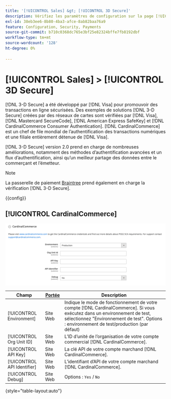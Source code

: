 ```yaml
---
title: '[!UICONTROL Sales] &gt; [!UICONTROL 3D Secure]'
description: Vérifiez les paramètres de configuration sur la page [!UICONTROL Sales] &gt; [!UICONTROL 3D Secure] de l’administrateur Commerce.
exl-id: 38eb3ee6-8b80-4ba3-afce-8ab82baa76a9
feature: Configuration, Security, Payments
source-git-commit: b710c0368dc765e3bf25e82324bffe7fb8192dbf
workflow-type: tm+mt
source-wordcount: '128'
ht-degree: 0%

---
```


# [!UICONTROL Sales] > [!UICONTROL 3D Secure]

[!DNL 3-D Secure] a été développé par [!DNL Visa] pour promouvoir des transactions en ligne sécurisées. Des exemples de solutions [!DNL 3-D Secure] créées par des réseaux de cartes sont vérifiées par [!DNL Visa], [!DNL Mastercard SecureCode], [!DNL American Express SafeKey] et [!DNL CardinalCommerce Consumer Authentication]. [!DNL CardinalCommerce] est un chef de file mondial de l’authentification des transactions numériques et une filiale entièrement détenue de [!DNL Visa].

[!DNL 3-D Secure] version 2.0 prend en charge de nombreuses améliorations, notamment des méthodes d’authentification avancées et un flux d’authentification, ainsi qu’un meilleur partage des données entre le commerçant et l’émetteur.

>[!NOTE]
>
>La passerelle de paiement [Braintree](../../stores-purchase/braintree.md) prend également en charge la vérification [!DNL 3-D Secure].

{{config}}

## [!UICONTROL CardinalCommerce]

![CardinalCommerce](./assets/3d-secure-cardinalcommerce.png)<!-- zoom -->

| Champ | [Portée](../../getting-started/websites-stores-views.md#scope-settings) | Description |
|--- |--- |--- |
| [!UICONTROL Environment] | Site Web | Indique le mode de fonctionnement de votre compte [!DNL CardinalCommerce]. Si vous exécutez dans un environnement de test, sélectionnez &quot;Environnement de test&quot;. Options : environnement de test/production (par défaut) |
| [!UICONTROL Org Unit ID] | Site Web | L’ID d’unité de l’organisation de votre compte commercial [!DNL CardinalCommerce]. |
| [!UICONTROL API Key] | Site Web | La clé API de votre compte marchand [!DNL CardinalCommerce]. |
| [!UICONTROL API Identifier] | Site Web | L’identifiant d’API de votre compte marchand [!DNL CardinalCommerce]. |
| [!UICONTROL Debug] | Site Web | Options : `Yes` / `No` |

{style="table-layout:auto"}

